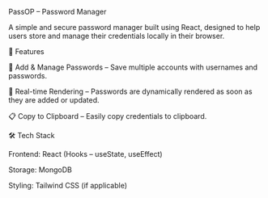 PassOP – Password Manager

A simple and secure password manager built using React, designed to help users store and manage their credentials locally in their browser.

🚀 Features

📂 Add & Manage Passwords – Save multiple accounts with usernames and passwords.

🔄 Real-time Rendering – Passwords are dynamically rendered as soon as they are added or updated.

📋 Copy to Clipboard – Easily copy credentials to clipboard.

🛠️ Tech Stack

Frontend: React (Hooks – useState, useEffect)

Storage: MongoDB

Styling: Tailwind CSS (if applicable)
